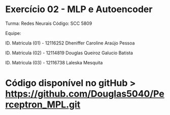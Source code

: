 # Exercício 02 - MLP e Autoencoder 

Turma: Redes Neurais Código: SCC 5809

Equipe:

ID. Matricula (01) - 12116252 Dheniffer Caroline Araújo Pessoa

ID. Matricula (02) - 12114819 Douglas Queiroz Galucio Batista

ID. Matricula (03) - 12116738 Laleska Mesquita



# Código disponível no gitHub > https://github.com/Douglas5040/Perceptron_MPL.git


